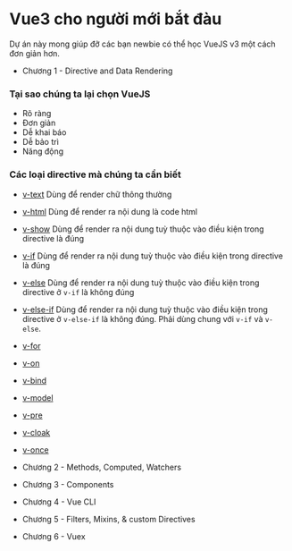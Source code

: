 # Vue3 cho người mới bắt đàu

Dự án này mong giúp đỡ các bạn newbie có thể học VueJS v3 một cách đơn giản hơn.

- Chương 1 - Directive and Data Rendering

### Tại sao chúng ta lại chọn VueJS

- Rõ ràng
- Đơn giản
- Dễ khai báo
- Dễ bảo trì
- Năng động

### Các loại directive mà chúng ta cần biết

- [v-text](https://vuejs.org/v2/api/#v-text)
  Dùng để render chữ thông thường

- [v-html](https://vuejs.org/v2/api/#v-html)
  Dùng để render ra nội dung là code html

- [v-show](https://vuejs.org/v2/api/#v-show)
  Dùng để render ra nội dung tuỳ thuộc vào điều kiện trong directive là đúng

- [v-if](https://vuejs.org/v2/api/#v-if)
  Dùng để render ra nội dung tuỳ thuộc vào điều kiện trong directive là đúng
- [v-else](https://vuejs.org/v2/api/#v-else)
  Dùng để render ra nội dung tuỳ thuộc vào điều kiện trong directive ở `v-if` là không đúng
- [v-else-if](https://vuejs.org/v2/api/#v-else-if)
  Dùng để render ra nội dung tuỳ thuộc vào điều kiện trong directive ở `v-else-if` là không đúng. Phải dùng chung với `v-if` và `v-else`.

- [v-for](https://vuejs.org/v2/api/#v-for)
- [v-on](https://vuejs.org/v2/api/#v-on)
- [v-bind](https://vuejs.org/v2/api/#v-bind)
- [v-model](https://vuejs.org/v2/api/#v-model)
- [v-pre](https://vuejs.org/v2/api/#v-pre)
- [v-cloak](https://vuejs.org/v2/api/#v-cloak)
- [v-once](https://vuejs.org/v2/api/#v-once)

- Chương 2 - Methods, Computed, Watchers
- Chương 3 - Components
- Chương 4 - Vue CLI
- Chương 5 - Filters, Mixins, & custom Directives
- Chương 6 - Vuex

